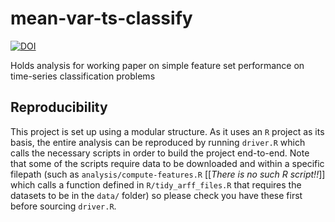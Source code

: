 # mean-var-ts-classify

[![DOI](https://zenodo.org/badge/599394535.svg)](https://zenodo.org/badge/latestdoi/599394535)

Holds analysis for working paper on simple feature set performance on time-series classification problems

## Reproducibility

This project is set up using a modular structure. As it uses an `R` project as its basis, the entire analysis can be reproduced by running `driver.R` which calls the necessary scripts in order to build the project end-to-end. Note that some of the scripts require data to be downloaded and within a specific filepath (such as `analysis/compute-features.R` [[*There is no such R script!!*]] which calls a function defined in `R/tidy_arff_files.R` that requires the datasets to be in the `data/` folder) so please check you have these first before sourcing `driver.R`.
